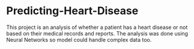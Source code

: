 # Predicting-Heart-Disease
This project is an analysis of whether a patient has a heart disease or not based on their medical records and reports. The analysis was done using Neural Networks so model could handle complex data too.
